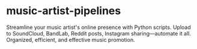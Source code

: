 # music-artist-pipelines
Streamline your music artist's online presence with Python scripts. Upload to SoundCloud, BandLab, Reddit posts, Instagram sharing—automate it all. Organized, efficient, and effective music promotion.
